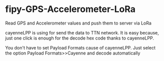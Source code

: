 # fipy-GPS-Accelerometer-LoRa
Read GPS and Accelerometer values and push them to server via LoRa

cayenneLPP is using for send the data to TTN network. It is easy because, just one click is enough for the decode hex code thanks to cayenneLPP.

You don't have to set Payload Formats cause of cayenneLPP. Just select the option Payload Formats>>Cayenne and decode automatically
